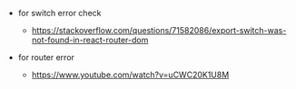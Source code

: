 - for switch error check 
    - https://stackoverflow.com/questions/71582086/export-switch-was-not-found-in-react-router-dom

- for router error
    - https://www.youtube.com/watch?v=uCWC20K1U8M